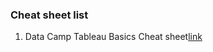 ### Cheat sheet list

1. Data Camp Tableau Basics Cheat sheet[link](https://s3.amazonaws.com/assets.datacamp.com/email/other/Tableau+Cheat+Sheet.pdf)
